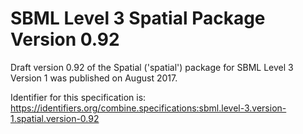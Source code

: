 # SBML Level 3 Spatial Package Version 0.92
Draft version 0.92 of the Spatial ('spatial') package for SBML Level 3 Version 1 was published on August 2017. 

Identifier for this specification is: https://identifiers.org/combine.specifications:sbml.level-3.version-1.spatial.version-0.92
